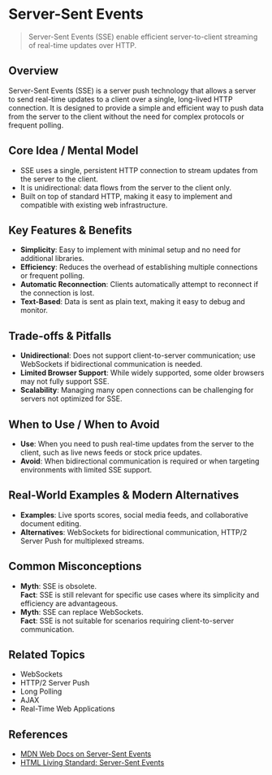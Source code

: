 # Server-Sent Events

> Server-Sent Events (SSE) enable efficient server-to-client streaming of real-time updates over HTTP.

## Overview
Server-Sent Events (SSE) is a server push technology that allows a server to send real-time updates to a client over a single, long-lived HTTP connection. It is designed to provide a simple and efficient way to push data from the server to the client without the need for complex protocols or frequent polling.

## Core Idea / Mental Model
- SSE uses a single, persistent HTTP connection to stream updates from the server to the client.
- It is unidirectional: data flows from the server to the client only.
- Built on top of standard HTTP, making it easy to implement and compatible with existing web infrastructure.

## Key Features & Benefits
- **Simplicity**: Easy to implement with minimal setup and no need for additional libraries.
- **Efficiency**: Reduces the overhead of establishing multiple connections or frequent polling.
- **Automatic Reconnection**: Clients automatically attempt to reconnect if the connection is lost.
- **Text-Based**: Data is sent as plain text, making it easy to debug and monitor.

## Trade-offs & Pitfalls
- **Unidirectional**: Does not support client-to-server communication; use WebSockets if bidirectional communication is needed.
- **Limited Browser Support**: While widely supported, some older browsers may not fully support SSE.
- **Scalability**: Managing many open connections can be challenging for servers not optimized for SSE.

## When to Use / When to Avoid
- **Use**: When you need to push real-time updates from the server to the client, such as live news feeds or stock price updates.
- **Avoid**: When bidirectional communication is required or when targeting environments with limited SSE support.

## Real-World Examples & Modern Alternatives
- **Examples**: Live sports scores, social media feeds, and collaborative document editing.
- **Alternatives**: WebSockets for bidirectional communication, HTTP/2 Server Push for multiplexed streams.

## Common Misconceptions
- **Myth**: SSE is obsolete.  
  **Fact**: SSE is still relevant for specific use cases where its simplicity and efficiency are advantageous.
- **Myth**: SSE can replace WebSockets.  
  **Fact**: SSE is not suitable for scenarios requiring client-to-server communication.

## Related Topics
- WebSockets
- HTTP/2 Server Push
- Long Polling
- AJAX
- Real-Time Web Applications

## References
- [MDN Web Docs on Server-Sent Events](https://developer.mozilla.org/en-US/docs/Web/API/Server-sent_events)
- [HTML Living Standard: Server-Sent Events](https://html.spec.whatwg.org/multipage/server-sent-events.html)